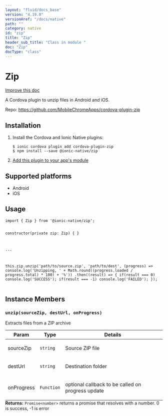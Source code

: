```yaml
---
layout: "fluid/docs_base"
version: "4.19.0"
versionHref: "/docs/native"
path: ""
category: native
id: "zip"
title: "Zip"
header_sub_title: "Class in module "
doc: "Zip"
docType: "class"
---
```


<h1 class="api-title">Zip</h1>

<a class="improve-v2-docs" href="http://github.com/ionic-team/ionic-native/edit/master/src/@ionic-native/plugins/zip/index.ts#L1">
  Improve this doc
</a>







<p>A Cordova plugin to unzip files in Android and iOS.</p>


<p>Repo:
  <a href="https://github.com/MobileChromeApps/cordova-plugin-zip">
    https://github.com/MobileChromeApps/cordova-plugin-zip
  </a>
</p>


<h2><a class="anchor" name="installation" href="#installation"></a>Installation</h2>
<ol class="installation">
  <li>Install the Cordova and Ionic Native plugins:<br>
    <pre><code class="nohighlight">$ ionic cordova plugin add cordova-plugin-zip
$ npm install --save @ionic-native/zip
</code></pre>
  </li>
  <li><a href="https://ionicframework.com/docs/native/#Add_Plugins_to_Your_App_Module">Add this plugin to your app's module</a></li>
</ol>



<h2><a class="anchor" name="platforms" href="#platforms"></a>Supported platforms</h2>
<ul>
  <li>Android</li><li>iOS</li>
</ul>






<h2><a class="anchor" name="usage" href="#usage"></a>Usage</h2>
<pre><code class="lang-typescript">import { Zip } from &#39;@ionic-native/zip&#39;;

constructor(private zip: Zip) { }

...

this.zip.unzip(&#39;path/to/source.zip&#39;, &#39;path/to/dest&#39;, (progress) =&gt; console.log(&#39;Unzipping, &#39; + Math.round((progress.loaded / progress.total) * 100) + &#39;%&#39;))
 .then((result) =&gt; {
   if(result === 0) console.log(&#39;SUCCESS&#39;);
   if(result === -1) console.log(&#39;FAILED&#39;);
 });
</code></pre>








<h2><a class="anchor" name="instance-members" href="#instance-members"></a>Instance Members</h2>
<h3><a class="anchor" name="unzip" href="#unzip"></a><code>unzip(sourceZip,&nbsp;destUrl,&nbsp;onProgress)</code></h3>




Extracts files from a ZIP archive
<table class="table param-table" style="margin:0;">
  <thead>
  <tr>
    <th>Param</th>
    <th>Type</th>
    <th>Details</th>
  </tr>
  </thead>
  <tbody>
  <tr>
    <td>
      sourceZip</td>
    <td>
      <code>string</code>
    </td>
    <td>
      <p>Source ZIP file</p>
</td>
  </tr>
  
  <tr>
    <td>
      destUrl</td>
    <td>
      <code>string</code>
    </td>
    <td>
      <p>Destination folder</p>
</td>
  </tr>
  
  <tr>
    <td>
      onProgress</td>
    <td>
      <code>Function</code>
    </td>
    <td>
      <p>optional callback to be called on progress update</p>
</td>
  </tr>
  </tbody>
</table>

<div class="return-value" markdown="1">
  <i class="icon ion-arrow-return-left"></i>
  <b>Returns:</b> <code>Promise&lt;number&gt;</code> returns a promise that resolves with a number. 0 is success, -1 is error
</div>





